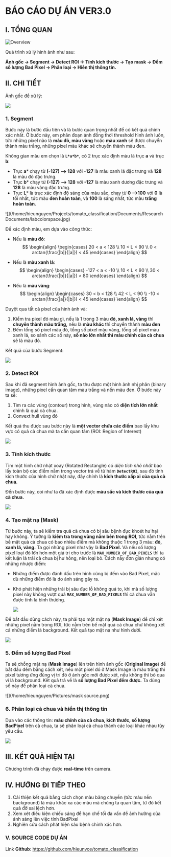 # **BÁO CÁO DỰ ÁN VER3.0**

## I. TỔNG QUAN

![Overview](/home/hieunguyen/Pictures/sdsdsdsd.png)

Quá trình xử lý hình ảnh như sau:

**Ảnh gốc -> Segment -> Detect ROI -> Tính kích thước -> Tạo mask -> Đếm số lượng Bad Pixel -> Phân loại -> Hiển thị thông tin.**

## II. CHI TIẾT

Ảnh gốc để xử lý:

![](/home/hieunguyen/Pictures/source.png)

### 1. Segment

Bước này là bước đầu tiên và là bước quan trọng nhất để có kết quả chính xác nhất. Ở bước này, em phân đoạn ảnh đồng thời threshold hình ảnh luôn, tức những pixel nào là **màu đỏ, màu vàng** hoặc **màu xanh** sẽ được chuyển thành màu trắng, những pixel màu khác sẽ chuyển thành màu đen.

Không gian màu em chọn là **```L*a*b*```**, có 2 trục xác định màu là  trục **a** và trục **b**:

* Trục **a*** chạy từ **(-127) --> 128** với **-127** là màu xanh lá đặc trưng và **128** là màu đỏ đặc trưng.
* Trục **b*** chạy từ **(-127) --> 128** với **-127** là màu xanh dương đặc trưng và **128** là màu vàng đặc trưng.
* Trục **L*** là trục xác định độ sáng của màu sắc, chạy từ **0 -->100** với **0** là tối nhất, tức màu **đen hoàn toàn**, và **100** là sáng nhất, tức màu **trắng hoàn toàn**. 

![](/home/hieunguyen/Projects/tomato_classification/Documents/Research Documents/labcolorspace.jpg)

Để xác định màu, em dựa vào công thức: 

* Nếu là **màu đỏ**: 
  $$
  \begin{align}
      \begin{cases}
          20  < a < 128 \\
          10 < L < 90 \\
          0 < arctan(\frac{|b|}{|a|}) < 45
      \end{cases}
  \end{align}
  $$



* Nếu là **màu xanh lá**:
  $$
  \begin{align}
      \begin{cases}
          -127 < a  < -10 \\
          10 < L < 90 \\
          30 < arctan(\frac{|b|}{|a|}) < 80
      \end{cases}
  \end{align}
  $$

* Nếu là **màu vàng**:
  $$
  \begin{align}
      \begin{cases}
          30  < b < 128 \\
          42 < L < 90 \\
          -10 < arctan(\frac{|a|}{|b|}) < 45
      \end{cases}
  \end{align}
  $$


Duyệt qua tất cả pixel của hình ảnh và:

1. Kiểm tra pixel đó màu gì, nếu là 1 trong 3 màu **đỏ, xanh lá, vàng** thì **chuyển thành màu trắng,** nếu là **màu khác** thì chuyển thành **màu đen**
2. Đếm tổng số pixel màu đỏ, tổng số pixel màu vàng, tổng số pixel màu xanh lá, so sánh các số này, **số nào lớn nhất thì màu chính của cà chua** sẽ là màu đó.

Kết quả của bước Segment:

![](/home/hieunguyen/Pictures/segmented.png)

### 2. Detect ROI

Sau khi đã segment hình ảnh gốc, ta thu được một hình ảnh nhị phân (binary image), những pixel cần quan tâm màu trắng và nền màu đen. Ở bước này ta sẽ:

1. Tìm ra các vùng (contour) trong hình, vùng nào có **diện tích lớn nhất** chính là quả cà chua.
2. Convext hull vùng đó

Kết quả thu được sau bước này là **một vector chứa các điểm** bao lấy khu vực có quả cà chua mà ta cần quan tâm (ROI: Region of Interest)

![](/home/hieunguyen/Pictures/ROI.png)

### 3. Tính kích thước

Tìm một hình chữ nhật xoay (Rotated Rectangle) có *diện tích nhỏ nhất* bao lấy toàn bộ các điểm nằm trong vector trả về từ hàm **```DetectROI```**, sau đó tính kích thước của hình chữ nhật này, đây chính là **kích thước xấp xỉ của quả cà chua**.

Đến bước này, coi như ta đã xác định được **màu sắc và kích thước của quả cà chua.**

![](/home/hieunguyen/Pictures/fitRec.png)

### 4. Tạo mặt nạ (Mask)

Từ bước này, ta sẽ kiểm tra quả cà chua có bị sâu bệnh đục khoét hư hại hay không. Ý tưởng là **kiểm tra trong vùng nằm bên trong ROI**, tức nằm trên bề mặt quả cà chua có bao nhiêu điểm mà không thuộc 1 trong 3 màu: **đỏ, xanh lá, vàng.** Ta gọi những pixel như vậy là **Bad Pixel.** Và nếu số lượng pixel loại đó lớn hơn một giá trị cho trước là **```MAX_NUMBER_OF_BAD_PIXELS```** thì ta kết luận là trái cà chua bị hư hỏng, nên loại bỏ. Cách này đơn giản nhưng có những nhược điểm:

* Những điểm được đánh dấu trên hình cũng bị đếm vào Bad Pixel, mặc dù những điểm đó là do ánh sáng gây ra.

* Khó phát hiện những trái bị sâu đục lỗ không quá to, khi mà số lượng pixel này không vượt quá  **```MAX_NUMBER_OF_BAD_PIXELS```** thì cà chua vẫn được tính là bình thường.

  ![](/home/hieunguyen/Pictures/compare.png)

Để bắt đầu dùng cách này, ta phải tạo một mặt nạ (**Mask Image**) để chỉ xét những pixel nằm trong ROI, tức nằm trên bề mặt quả cà chua chứ không xét cả những điểm là background. Kết quả tạo mặt nạ như hình dưới.

![](/home/hieunguyen/Pictures/mask.png)

### 5. Đếm số lượng Bad Pixel

Ta sẽ chồng mặt nạ (**Mask Image**) lên trên hình ảnh gốc (**Original Image**) để bắt đầu đếm bằng cách xét, nếu một pixel đó ở Mask Image là màu trắng thì pixel tương ứng đúng vị trí đó ở ảnh gốc mới được xét, nếu không thì bỏ qua vì là background. Kết quả trả về là **số lượng Bad Pixel đếm được.** Ta dùng số này để phân loại cà chua.

![](/home/hieunguyen/Pictures/mask source.png)

### 6. Phân loại cà chua và hiển thị thông tin

Dựa vào các thông tin: **màu chính của cà chua, kích thước, số lượng BadPixel** trên cà chua, ta sẽ phân loại cà chua thành các loại khác nhau tùy yêu cầu.

![](/home/hieunguyen/Pictures/console.png)

## III. KẾT QUẢ HIỆN TẠI

Chương trình đã chạy được **real-time** trên camera.

## IV. HƯỚNG ĐI TIẾP THEO

1.  Cải thiện kết quả bằng cách chọn màu băng chuyền (tức màu nền background) là màu khác xa các màu mà chúng ta quan tâm, từ đó kết quả đỡ sai lệch hơn.
2. Xem xét điều kiện chiếu sáng để hạn chế tối đa vấn đề ảnh hưởng của ánh sáng lên việc tính BadPixel
3. Nghiên cứu cách phát hiện sâu bệnh chính xác hơn.

### **V. SOURCE CODE DỰ ÁN**

Link **Github**: https://github.com/hieunvce/tomato_classification